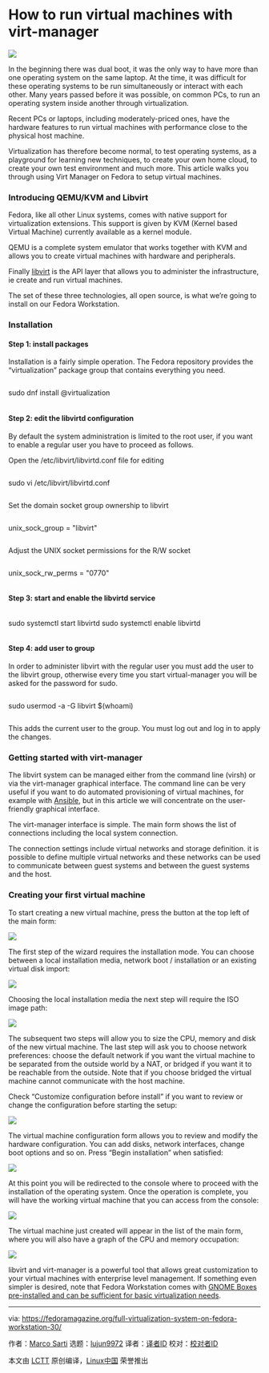 [#]: collector: (lujun9972)
[#]: translator: ( )
[#]: reviewer: ( )
[#]: publisher: ( )
[#]: url: ( )
[#]: subject: (How to run virtual machines with virt-manager)
[#]: via: (https://fedoramagazine.org/full-virtualization-system-on-fedora-workstation-30/)
[#]: author: (Marco Sarti https://fedoramagazine.org/author/msarti/)

How to run virtual machines with virt-manager
======

![][1]

In the beginning there was dual boot, it was the only way to have more than one operating system on the same laptop. At the time, it was difficult for these operating systems to be run simultaneously or interact with each other. Many years passed before it was possible, on common PCs, to run an operating system inside another through virtualization.

Recent PCs or laptops, including moderately-priced ones, have the hardware features to run virtual machines with performance close to the physical host machine.

Virtualization has therefore become normal, to test operating systems, as a playground for learning new techniques, to create your own home cloud, to create your own test environment and much more. This article walks you through using Virt Manager on Fedora to setup virtual machines.

### Introducing QEMU/KVM and Libvirt

Fedora, like all other Linux systems, comes with native support for virtualization extensions. This support is given by KVM (Kernel based Virtual Machine) currently available as a kernel module.

QEMU is a complete system emulator that works together with KVM and allows you to create virtual machines with hardware and peripherals.

Finally [libvirt][2] is the API layer that allows you to administer the infrastructure, ie create and run virtual machines.

The set of these three technologies, all open source, is what we’re going to install on our Fedora Workstation.

### Installation

#### Step 1: install packages

Installation is a fairly simple operation. The Fedora repository provides the “virtualization” package group that contains everything you need.
```

```

sudo dnf install @virtualization
```

```

#### Step 2: edit the libvirtd configuration

By default the system administration is limited to the root user, if you want to enable a regular user you have to proceed as follows.

Open the /etc/libvirt/libvirtd.conf file for editing
```

```

sudo vi /etc/libvirt/libvirtd.conf
```

```

Set the domain socket group ownership to libvirt
```

```

unix_sock_group = "libvirt"
```

```

Adjust the UNIX socket permissions for the R/W socket
```

```

unix_sock_rw_perms = "0770"
```

```

#### Step 3: start and enable the libvirtd service
```

```

sudo systemctl start libvirtd
sudo systemctl enable libvirtd
```

```

#### Step 4: add user to group

In order to administer libvirt with the regular user you must add the user to the libvirt group, otherwise every time you start virtual-manager you will be asked for the password for sudo.
```

```

sudo usermod -a -G libvirt $(whoami)
```

```

This adds the current user to the group. You must log out and log in to apply the changes.

### Getting started with virt-manager

The libvirt system can be managed either from the command line (virsh) or via the virt-manager graphical interface. The command line can be very useful if you want to do automated provisioning of virtual machines, for example with [Ansible][3], but in this article we will concentrate on the user-friendly graphical interface.

The virt-manager interface is simple. The main form shows the list of connections including the local system connection.

The connection settings include virtual networks and storage definition. it is possible to define multiple virtual networks and these networks can be used to communicate between guest systems and between the guest systems and the host.

### Creating your first virtual machine

To start creating a new virtual machine, press the button at the top left of the main form:

![][4]

The first step of the wizard requires the installation mode. You can choose between a local installation media, network boot / installation or an existing virtual disk import:

![][5]

Choosing the local installation media the next step will require the ISO image path:

![ ][6]

The subsequent two steps will allow you to size the CPU, memory and disk of the new virtual machine. The last step will ask you to choose network preferences: choose the default network if you want the virtual machine to be separated from the outside world by a NAT, or bridged if you want it to be reachable from the outside. Note that if you choose bridged the virtual machine cannot communicate with the host machine.

Check “Customize configuration before install” if you want to review or change the configuration before starting the setup:

![][7]

The virtual machine configuration form allows you to review and modify the hardware configuration. You can add disks, network interfaces, change boot options and so on. Press “Begin installation” when satisfied:

![][8]

At this point you will be redirected to the console where to proceed with the installation of the operating system. Once the operation is complete, you will have the working virtual machine that you can access from the console:

![][9]

The virtual machine just created will appear in the list of the main form, where you will also have a graph of the CPU and memory occupation:

![][10]

libvirt and virt-manager is a powerful tool that allows great customization to your virtual machines with enterprise level management. If something even simpler is desired, note that Fedora Workstation comes with [GNOME Boxes pre-installed and can be sufficient for basic virtualization needs][11].

--------------------------------------------------------------------------------

via: https://fedoramagazine.org/full-virtualization-system-on-fedora-workstation-30/

作者：[Marco Sarti][a]
选题：[lujun9972][b]
译者：[译者ID](https://github.com/译者ID)
校对：[校对者ID](https://github.com/校对者ID)

本文由 [LCTT](https://github.com/LCTT/TranslateProject) 原创编译，[Linux中国](https://linux.cn/) 荣誉推出

[a]: https://fedoramagazine.org/author/msarti/
[b]: https://github.com/lujun9972
[1]: https://fedoramagazine.org/wp-content/uploads/2019/07/virt-manager-816x346.jpg
[2]: https://libvirt.org/
[3]: https://fedoramagazine.org/get-the-latest-ansible-2-8-in-fedora/
[4]: https://fedoramagazine.org/wp-content/uploads/2019/07/Screenshot-from-2019-07-14-09-41-45.png
[5]: https://fedoramagazine.org/wp-content/uploads/2019/07/Screenshot-from-2019-07-14-09-30-53.png
[6]: https://fedoramagazine.org/wp-content/uploads/2019/07/Screenshot-from-2019-07-14-10-42-39.png
[7]: https://fedoramagazine.org/wp-content/uploads/2019/07/Screenshot-from-2019-07-14-10-43-21.png
[8]: https://fedoramagazine.org/wp-content/uploads/2019/07/Screenshot-from-2019-07-14-10-44-58.png
[9]: https://fedoramagazine.org/wp-content/uploads/2019/07/Screenshot-from-2019-07-14-10-55-35.png
[10]: https://fedoramagazine.org/wp-content/uploads/2019/07/Screenshot-from-2019-07-14-11-09-22.png
[11]: https://fedoramagazine.org/getting-started-with-virtualization-in-gnome-boxes/
